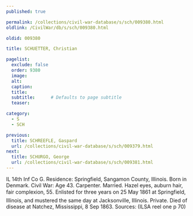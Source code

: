 ```yaml
---
published: true

permalink: /collections/civil-war-database/s/sch/009380.html
oldlink: /CivilWar/db/s/sch/009380.html

oldid: 009380

title: SCHUETTER, Christian

pagelist:
  exclude: false
  order: 9380
  image: 
  alt:
  caption:
  title:
  subtitle:      # Defaults to page subtitle
  teaser:

category: 
  - S 
  - SCH

previous:
  title: SCHREEFLE, Gaspard
  url: /collections/civil-war-database/s/sch/009379.html  
next:
  title: SCHURGO, George
  url: /collections/civil-war-database/s/sch/009381.html   
---
```

IL 14th Inf Co G. Residence: Springfield, Sangamon County, Illinois. Born in Denmark. Civil War: Age 43. Carpenter. Married. Hazel eyes, auburn hair, fair complexion, 5&#146;5&#148;. Enlisted for three years on 25 May 1861 at Springfield, Illinois, and mustered the same day at Jacksonville, Illinois. Private. Died of disease at Natchez, Mississippi, 8 Sep 1863. Sources: (ILSA reel one p 70)